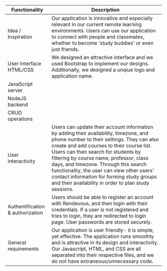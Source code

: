 

| Functionality                           | Description                                     |
|-----------------------------------------|-------------------------------------------------|                  
|  Idea / Inspiration                     | Our application is innovative and especially relevant in our current remote learning environments. Users can use our application to connect with people and classmates, whether to become 'study buddies' or even just friends.                                                         |
|  User Interface HTML/CSS                | We designed an attractive interface and we used Bootstrap to implement our designs. Additionally, we designed a unqiue logo and application name.                                     |
|  JavaScript server                      |                                                 | 
|  NodeJS backend                         |                                                 |
|  CRUD operations                        |                                             |  
|  User interactivity                     | Users can update their account information by adding their availability, timezone, and phone number to their settings. They can also create and add courses to their course list. Users can then search for students by filtering by course name, professor, class days, and timezone. Through this search functionality, the user can view other users' contact information for forming study groups and their availability in order to plan study sessions.                                               |  
|  Authentification & authorization       | Users should be able to register an account with Rendevous, and then login with their credentials. If a user is not registered and tries to login, they are redirected to login page. User passwords are stored securely.                                                 |  
| General requirements                    | Our application is user friendly- it is simple, yet effective. The application runs smoothly and is attractive in its design and interactivity. Our Javascript, HTML, and CSS are all separated into their respective files, and we do not have extraneous/unnecessary code.  
